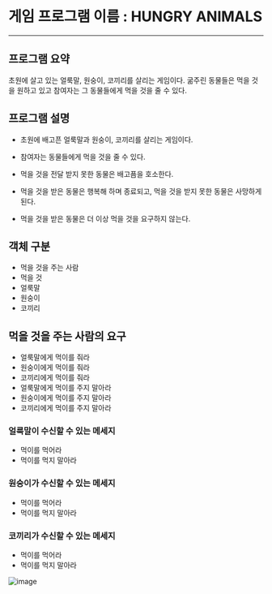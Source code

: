 # 게임 프로그램 이름 : HUNGRY ANIMALS
---

## 프로그램 요약

초원에 살고 있는 얼룩말, 원숭이, 코끼리를 살리는 게임이다.
굶주린 동물들은 먹을 것을 원하고 있고
참여자는 그 동물들에게 먹을 것을 줄 수 있다.

## 프로그램 설명

- 초원에 배고픈 얼룩말과 원숭이, 코끼리를 살리는 게임이다.

- 참여자는 동물들에게 먹을 것을 줄 수 있다.

- 먹을 것을 전달 받지 못한 동물은 배고픔을 호소한다.

- 먹을 것을 받은 동물은 행복해 하며 종료되고, 먹을 것을 받지 못한 동물은 사망하게 된다.

- 먹을 것을 받은 동물은 더 이상 먹을 것을 요구하지 않는다.


## 객체 구분

- 먹을 것을 주는 사람
- 먹을 것
- 얼룩말
- 원숭이
- 코끼리


## 먹을 것을 주는 사람의 요구

- 얼룩말에게 먹이를 줘라
- 원숭이에게 먹이를 줘라
- 코끼리에게 먹이를 줘라
- 얼룩말에게 먹이를 주지 말아라
- 원숭이에게 먹이를 주지 말아라
- 코끼리에게 먹이를 주지 말아라

### 얼룩말이 수신할 수 있는 메세지

- 먹이를 먹어라
- 먹이를 먹지 말아라

### 원숭이가 수신할 수 있는 메세지

- 먹이를 먹어라
- 먹이를 먹지 말아라

### 코끼리가 수신할 수 있는 메세지

- 먹이를 먹어라
- 먹이를 먹지 말아라

![image](https://user-images.githubusercontent.com/122511815/214332322-e348ee94-7542-4684-be81-1582dfe20ccb.png)



